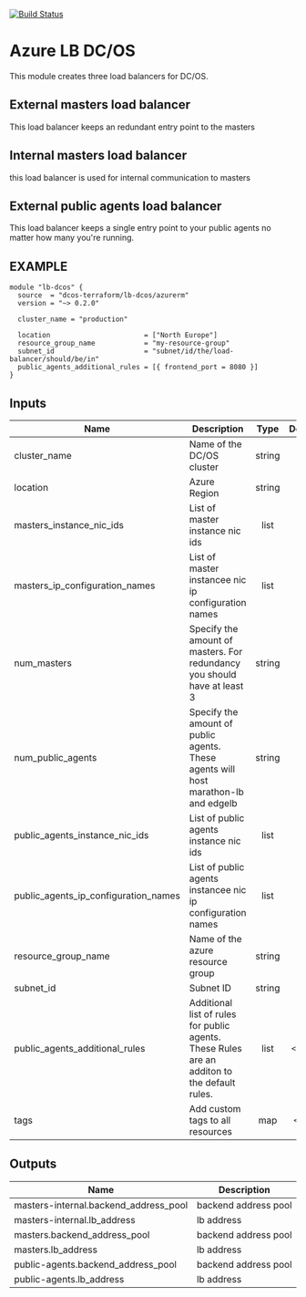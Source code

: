 [![Build Status](https://jenkins-terraform.mesosphere.com/service/dcos-terraform-jenkins/job/dcos-terraform/job/terraform-azurerm-lb-dcos/job/master/badge/icon)](https://jenkins-terraform.mesosphere.com/service/dcos-terraform-jenkins/job/dcos-terraform/job/terraform-azurerm-lb-dcos/job/master/)

Azure LB DC/OS
============
This module creates three load balancers for DC/OS.

External masters load balancer
------------------------------
This load balancer keeps an redundant entry point to the masters

Internal masters load balancer
------------------------------
this load balancer is used for internal communication to masters

External public agents load balancer
------------------------------------
This load balancer keeps a single entry point to your public agents no matter how many you're running.

EXAMPLE
-------

```hcl
module "lb-dcos" {
  source  = "dcos-terraform/lb-dcos/azurerm"
  version = "~> 0.2.0"

  cluster_name = "production"

  location                       = ["North Europe"]
  resource_group_name            = "my-resource-group"
  subnet_id                      = "subnet/id/the/load-balancer/should/be/in"
  public_agents_additional_rules = [{ frontend_port = 8080 }]
}
```

## Inputs

| Name | Description | Type | Default | Required |
|------|-------------|:----:|:-----:|:-----:|
| cluster\_name | Name of the DC/OS cluster | string | n/a | yes |
| location | Azure Region | string | n/a | yes |
| masters\_instance\_nic\_ids | List of master instance nic ids | list | n/a | yes |
| masters\_ip\_configuration\_names | List of master instancee nic ip configuration names | list | n/a | yes |
| num\_masters | Specify the amount of masters. For redundancy you should have at least 3 | string | n/a | yes |
| num\_public\_agents | Specify the amount of public agents. These agents will host marathon-lb and edgelb | string | n/a | yes |
| public\_agents\_instance\_nic\_ids | List of public agents instance nic ids | list | n/a | yes |
| public\_agents\_ip\_configuration\_names | List of public agents instancee nic ip configuration names | list | n/a | yes |
| resource\_group\_name | Name of the azure resource group | string | n/a | yes |
| subnet\_id | Subnet ID | string | n/a | yes |
| public\_agents\_additional\_rules | Additional list of rules for public agents. These Rules are an additon to the default rules. | list | `<list>` | no |
| tags | Add custom tags to all resources | map | `<map>` | no |

## Outputs

| Name | Description |
|------|-------------|
| masters-internal.backend\_address\_pool | backend address pool |
| masters-internal.lb\_address | lb address |
| masters.backend\_address\_pool | backend address pool |
| masters.lb\_address | lb address |
| public-agents.backend\_address\_pool | backend address pool |
| public-agents.lb\_address | lb address |

